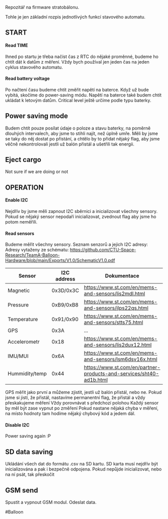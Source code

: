 Repozitář na firmware stratobálonu.

Tohle je jen základní rozpis jednotlivých funkcí stavového automatu.

## START
#### Read TIME
Ihned po startu je třeba načíst čas z RTC do nějaké proměnné, budeme ho chtít dát k datům z měření.
Vždy bych používal jen jeden čas na jeden cyklus stavového automatu.

#### Read battery voltage
Po načtení času budeme chtít změřit napětí na baterce. Když už bude vybitá, skočíme do power-saving módu.
Napětí na baterce také budem chtít ukládat k letovým datům.
Critical level ještě určíme podle typu baterky.

## Power saving mode
Budem chtít pouze posílat údaje o poloze a stavu baterky, na poměrně dlouhých intervalech, aby jsme to stihli najít, než úplně umře. 
Měli by jsme se taky do něj dostat po přistání, a chtělo by to přidat nějaký flag, aby jsme věčně nekontrolovali jestli už balón přistál a ušetřili tak energii.

## Eject cargo
Not sure if we are doing or not

## OPERATION

#### Enable I2C
Nejdřív by jsme měli zapnout I2C sběrnici a inicializovat všechny sensory.  Pokud se nějaký sensor nepodaří inicializovat, zvednout flag aby jsme ho potom neměřili.

#### Read sensors
Budeme měřit všechny sensory.
Seznam senzorů a jejich  I2C adresy:
Adresy vytaženy ze schématu: https://github.com/CTU-Space-Research/TeamA-Balloon-Hardware/blob/main/Exports/V1.0/SchematicV1.0.pdf

| Sensor         | I2C address | Dokumentace                                                         |
| -------------- | ----------- | ------------------------------------------------------------------- |
| Magnetic       | 0x3D/0x3C   | https://www.st.com/en/mems-and-sensors/lis2mdl.html                 |
| Pressure       | 0xB9/0xB8   | https://www.st.com/en/mems-and-sensors/ilps22qs.html                |
| Temperature    | 0x91/0x90   | https://www.st.com/en/mems-and-sensors/stts75.html                  |
| GPS            | 0x3A        | ...                                                                 |
| Accelerometr   | 0x18        | https://www.st.com/en/mems-and-sensors/lis2dux12.html               |
| IMU/MUI        | 0x6A        | https://www.st.com/en/mems-and-sensors/lsm6dsv16x.html              |
| Hummidity/temp | 0x44        | https://www.st.com/en/partner-products-and-services/sht40-ad1b.html |

GPS měřit jako první a můžeme zjistit, jestli už balón přistál, nebo ne. Pokud jsme si jistí, že přistál, nastavíme permanentní flag, že přistál a vždy přeskakujeme měření
Vždy porovnávat s předchozí polohou
Každý sensor by měl být zase vypnut po změření
Pokud nastane nějaká chyba v měření, na místo hodnoty tam hodíme nějaký chybový kód a jedem dál.

#### Disable I2C
Power saving again :P

## SD data saving
Ukládání všech dat do formátu .csv na SD kartu.
SD karta musí nejdřív být inicializována a pak i bezpečně odpojena. 
Pokud nepůjde inicializovat, nebo na ní psát, tak přeskočit

## GSM send
Spustit a vypnout GSM modul.
Odeslat data. 

#Balloon 